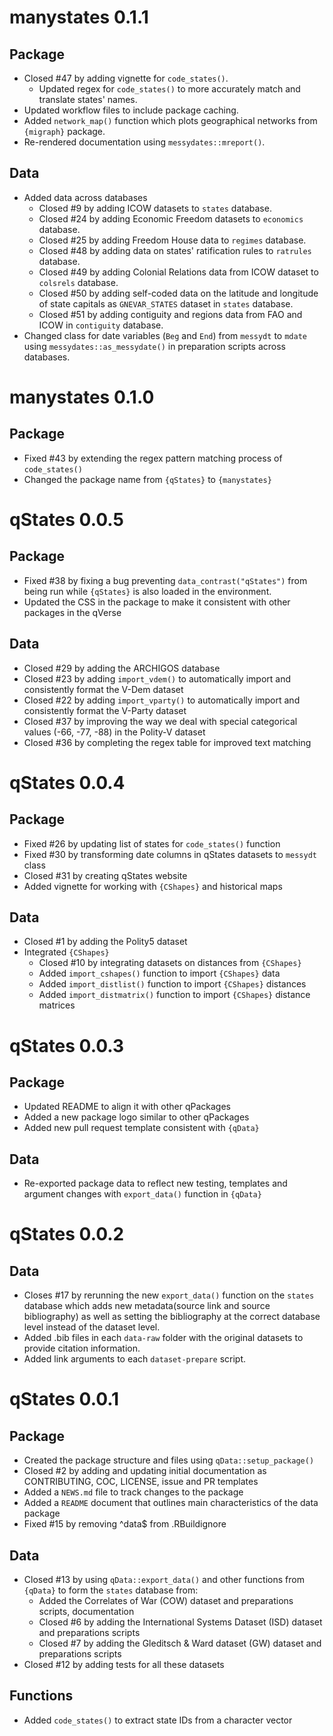 # manystates 0.1.1

## Package

* Closed #47 by adding vignette for `code_states()`.
   * Updated regex for `code_states()` to more accurately match and translate states' names.
* Updated workflow files to include package caching.
* Added `network_map()` function which plots geographical networks from `{migraph}` package.
* Re-rendered documentation using `messydates::mreport()`.

## Data

* Added data across databases
  * Closed #9 by adding ICOW datasets to `states` database.
  * Closed #24 by adding Economic Freedom datasets to `economics` database.
  * Closed #25 by adding Freedom House data to `regimes` database.
  * Closed #48 by adding data on states' ratification rules to `ratrules` database.
  * Closed #49 by adding Colonial Relations data from ICOW dataset to `colsrels` database.
  * Closed #50 by adding self-coded data on the latitude and longitude of state capitals as `GNEVAR_STATES` dataset in `states` database.
  * Closed #51 by adding contiguity and regions data from FAO and ICOW in `contiguity` database.
* Changed class for date variables (`Beg` and `End`) from `messydt` to `mdate` using `messydates::as_messydate()` in preparation scripts across databases.

# manystates 0.1.0

## Package

* Fixed #43 by extending the regex pattern matching process of `code_states()`
* Changed the package name from `{qStates}` to `{manystates}`

# qStates 0.0.5

## Package

* Fixed #38 by fixing a bug preventing `data_contrast("qStates")` from being run while `{qStates}` is also loaded in the environment.
* Updated the CSS in the package to make it consistent with other packages in the qVerse

## Data

* Closed #29 by adding the ARCHIGOS database
* Closed #23 by adding `import_vdem()` to automatically import and consistently format the V-Dem dataset
* Closed #22 by adding `import_vparty()` to automatically import and consistently format the V-Party dataset
* Closed #37 by improving the way we deal with special categorical values (-66, -77, -88) in the Polity-V dataset
* Closed #36 by completing the regex table for improved text matching

# qStates 0.0.4

## Package

* Fixed #26 by updating list of states for `code_states()` function
* Fixed #30 by transforming date columns in qStates datasets to `messydt` class
* Closed #31 by creating qStates website
* Added vignette for working with `{CShapes}` and historical maps

## Data

* Closed #1 by adding the Polity5 dataset
* Integrated `{CShapes}`
  * Closed #10  by integrating datasets on distances from `{CShapes}`
  * Added `import_cshapes()` function to import `{CShapes}` data
  * Added `import_distlist()` function to import `{CShapes}` distances
  * Added `import_distmatrix()` function to import `{CShapes}` distance matrices

# qStates 0.0.3

## Package

* Updated README to align it with other qPackages
* Added a new package logo similar to other qPackages
* Added new pull request template consistent with `{qData}`

## Data

* Re-exported package data to reflect new testing, templates and argument changes with `export_data()` function in `{qData}` 

# qStates 0.0.2

## Data

- Closes #17 by rerunning the new `export_data()` function on the `states` database which adds new metadata(source link and source bibliography) as well as setting the bibliography at the correct database level instead of the dataset level.
- Added .bib files in each `data-raw` folder with the original datasets to provide citation information.
- Added link arguments to each `dataset-prepare` script.


# qStates 0.0.1

## Package

- Created the package structure and files using `qData::setup_package()`
- Closed #2 by adding and updating initial documentation as CONTRIBUTING, COC, LICENSE, issue and PR templates
- Added a `NEWS.md` file to track changes to the package
- Added a `README` document that outlines main characteristics of the data package
- Fixed #15 by removing ^data$ from .RBuildignore

## Data

- Closed #13 by using `qData::export_data()` and other functions from `{qData}` to form the `states` database from: 
  - Added the Correlates of War (COW) dataset and preparations scripts, documentation
  - Closed #6 by adding the International Systems Dataset (ISD) dataset and preparations scripts
  - Closed #7 by adding the Gleditsch & Ward dataset (GW)  dataset and preparations scripts
- Closed #12 by adding tests for all these datasets

## Functions

- Added `code_states()` to extract state IDs from a character vector
